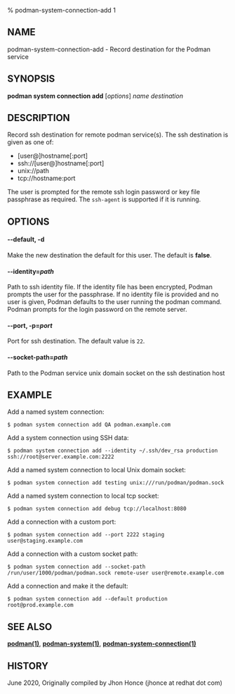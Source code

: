 % podman-system-connection-add 1

## NAME
podman\-system\-connection\-add - Record destination for the Podman service

## SYNOPSIS
**podman system connection add** [*options*] *name* *destination*

## DESCRIPTION
Record ssh destination for remote podman service(s). The ssh destination is given as one of:
 - [user@]hostname[:port]
 - ssh://[user@]hostname[:port]
 - unix://path
 - tcp://hostname:port

The user is prompted for the remote ssh login password or key file passphrase as required. The `ssh-agent` is supported if it is running.

## OPTIONS

#### **--default**, **-d**

Make the new destination the default for this user. The default is **false**.

#### **--identity**=*path*

Path to ssh identity file. If the identity file has been encrypted, Podman prompts the user for the passphrase.
If no identity file is provided and no user is given, Podman defaults to the user running the podman command.
Podman prompts for the login password on the remote server.

#### **--port**, **-p**=*port*

Port for ssh destination. The default value is `22`.

#### **--socket-path**=*path*

Path to the Podman service unix domain socket on the ssh destination host

## EXAMPLE

Add a named system connection:
```
$ podman system connection add QA podman.example.com
```

Add a system connection using SSH data:
```
$ podman system connection add --identity ~/.ssh/dev_rsa production ssh://root@server.example.com:2222
```

Add a named system connection to local Unix domain socket:
```
$ podman system connection add testing unix:///run/podman/podman.sock
```

Add a named system connection to local tcp socket:
```
$ podman system connection add debug tcp://localhost:8080
```
Add a connection with a custom port:
```
$ podman system connection add --port 2222 staging user@staging.example.com
```

Add a connection with a custom socket path:
```
$ podman system connection add --socket-path /run/user/1000/podman/podman.sock remote-user user@remote.example.com
```

Add a connection and make it the default:
```
$ podman system connection add --default production root@prod.example.com
```
## SEE ALSO
**[podman(1)](podman.1.md)**, **[podman-system(1)](podman-system.1.md)**, **[podman-system-connection(1)](podman-system-connection.1.md)**


## HISTORY
June 2020, Originally compiled by Jhon Honce (jhonce at redhat dot com)
